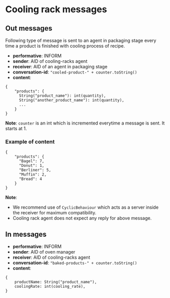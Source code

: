 # Cooling rack messages

## Out messages

Following type of message is sent to an agent in packaging stage every time a product is finished with cooling process of recipe.

-   **performative**: INFORM
-   **sender**: AID of cooling-racks agent
-   **receiver**: AID of an agent in packaging stage
-   **conversation-id**: `"cooled-product-" + counter.toString()`
-   **content**:
```
{
    "products": {
      String("product_name"): int(quantity),
      String("another_product_name"): int(quantity),
      ... 
    }
}
```
**Note**: `counter` is an int which is incremented everytime a message is sent. It starts at 1.

### Example of content

```
{
    "products": {
      "Bagel": 7,
      "Donut": 1,
      "Berliner": 5,
      "Muffin": 2,
      "Bread": 4
    }
}
```

**Note**:
-   We recommend use of `CyclicBehaviour` which acts as a server inside the receiver for maximum compatibility.
-   Cooling rack agent does not expect any reply for above message.

## In messages

-   **performative**: INFORM
-   **sender**: AID of oven manager
-   **receiver**: AID of cooling-racks agent
-   **conversation-id**: `"baked-products-" + counter.toString()`
-   **content**:
```
{
    productName: String("product_name"),
    coolingRate: int(cooling_rate),
}
```


